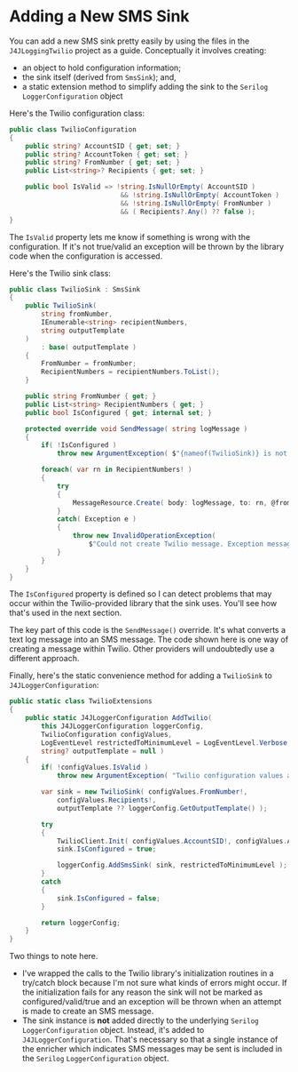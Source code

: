 # Adding a New SMS Sink

You can add a new SMS sink pretty easily by using the files in the `J4JLoggingTwilio` project as a guide. Conceptually it involves creating:

- an object to hold configuration information;
- the sink itself (derived from `SmsSink`); and,
- a static extension method to simplify adding the sink to the `Serilog` `LoggerConfiguration` object
  
Here's the Twilio configuration class:

```csharp
public class TwilioConfiguration
{
    public string? AccountSID { get; set; }
    public string? AccountToken { get; set; }
    public string? FromNumber { get; set; }
    public List<string>? Recipients { get; set; }

    public bool IsValid => !string.IsNullOrEmpty( AccountSID )
                            && !string.IsNullOrEmpty( AccountToken )
                            && !string.IsNullOrEmpty( FromNumber )
                            && ( Recipients?.Any() ?? false );
}
```

The `IsValid` property lets me know if something is wrong with the configuration. If it's not true/valid an exception will be thrown by the library code when the configuration is accessed.

Here's the Twilio sink class:

```csharp
public class TwilioSink : SmsSink
{
    public TwilioSink(
        string fromNumber,
        IEnumerable<string> recipientNumbers,
        string outputTemplate
    )
        : base( outputTemplate )
    {
        FromNumber = fromNumber;
        RecipientNumbers = recipientNumbers.ToList();
    }

    public string FromNumber { get; }
    public List<string> RecipientNumbers { get; }
    public bool IsConfigured { get; internal set; }

    protected override void SendMessage( string logMessage )
    {
        if( !IsConfigured )
            throw new ArgumentException( $"{nameof(TwilioSink)} is not configured" );

        foreach( var rn in RecipientNumbers! )
        {
            try
            {
                MessageResource.Create( body: logMessage, to: rn, @from: FromNumber );
            }
            catch( Exception e )
            {
                throw new InvalidOperationException(
                    $"Could not create Twilio message. Exception message was '{e.Message}'" );
            }
        }
    }
}
```

The `IsConfigured` property is defined so I can detect problems that may occur within the Twilio-provided library that the sink uses. You'll see how that's used in the next section.

The key part of this code is the `SendMessage()` override. It's what converts a text log message into an SMS message. The code shown here is one way of creating a message within Twilio. Other providers will undoubtedly use a different approach.

Finally, here's the static convenience method for adding a `TwilioSink` to `J4JLoggerConfiguration`:

```csharp
public static class TwilioExtensions
{
    public static J4JLoggerConfiguration AddTwilio(
        this J4JLoggerConfiguration loggerConfig,
        TwilioConfiguration configValues,
        LogEventLevel restrictedToMinimumLevel = LogEventLevel.Verbose,
        string? outputTemplate = null )
    {
        if( !configValues.IsValid )
            throw new ArgumentException( "Twilio configuration values are invalid" );

        var sink = new TwilioSink( configValues.FromNumber!, 
            configValues.Recipients!,
            outputTemplate ?? loggerConfig.GetOutputTemplate() );

        try
        {
            TwilioClient.Init( configValues.AccountSID!, configValues.AccountToken! );
            sink.IsConfigured = true;

            loggerConfig.AddSmsSink( sink, restrictedToMinimumLevel );
        }
        catch
        {
            sink.IsConfigured = false;
        }

        return loggerConfig;
    }
}
```

Two things to note here.

- I've wrapped the calls to the Twilio library's initialization routines in a try/catch block because I'm not sure what kinds of errors might occur. If the initialization fails for any reason the sink will not be marked as configured/valid/true and an exception will be thrown when an attempt is made to create an SMS message.
- The sink instance is **not** added directly to the underlying `Serilog` `LoggerConfiguration` object. Instead, it's added to `J4JLoggerConfiguration`. That's necessary so that a single instance of the enricher which indicates SMS messages may be sent is included in the `Serilog` `LoggerConfiguration` object.
